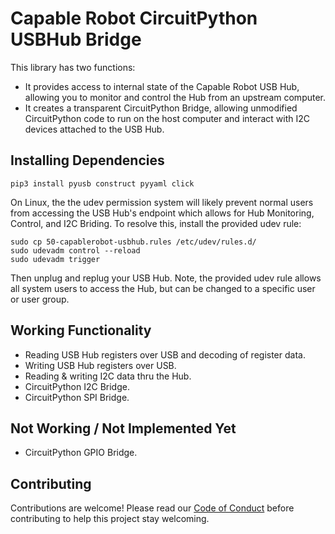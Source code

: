 # Capable Robot CircuitPython USBHub Bridge

This library has two functions:

- It provides access to internal state of the Capable Robot USB Hub, allowing you to monitor and control the Hub from an upstream computer.
- It creates a transparent CircuitPython Bridge, allowing unmodified CircuitPython code to run on the host computer and interact with I2C devices attached to the USB Hub.

## Installing Dependencies

	pip3 install pyusb construct pyyaml click

On Linux, the the udev permission system will likely prevent normal users from accessing the USB Hub's endpoint which allows for Hub Monitoring, Control, and I2C Briding.  To resolve this, install the provided udev rule:

```
sudo cp 50-capablerobot-usbhub.rules /etc/udev/rules.d/
sudo udevadm control --reload
sudo udevadm trigger
```

Then unplug and replug your USB Hub.  Note, the provided udev rule allows all system users to access the Hub, but can be changed to a specific user or user group.

## Working Functionality

- Reading USB Hub registers over USB and decoding of register data.
- Writing USB Hub registers over USB.
- Reading & writing I2C data thru the Hub.
- CircuitPython I2C Bridge.  
- CircuitPython SPI Bridge.

## Not Working / Not Implemented Yet

- CircuitPython GPIO Bridge.

## Contributing 

Contributions are welcome! Please read our 
[Code of Conduct](https://github.com/capablerobot/CapableRobot_CircuitPython_USBHub_Bridge/blob/master/CODE_OF_CONDUCT.md)
before contributing to help this project stay welcoming.